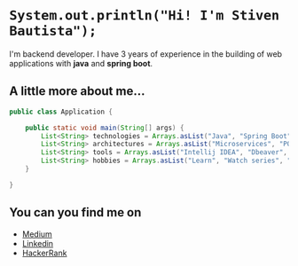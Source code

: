 


<!--<div align="center">
  <img src="https://c.tenor.com/DBqjevyA2o4AAAAd/bongo-cat-codes.gif">
</div>
<br> -->

#  ```System.out.println("Hi! I'm Stiven Bautista"); ```

I'm backend developer. I have 3 years of experience in the building of web applications with **java** and **spring boot**.  

## A little more about me...

```java
public class Application {

    public static void main(String[] args) {
        List<String> technologies = Arrays.asList("Java", "Spring Boot", "Mysql", "Redis", "Javascript", "Vue.js");
        List<String> architectures = Arrays.asList("Microservices", "POO");
        List<String> tools = Arrays.asList("Intellij IDEA", "Dbeaver", "RedisDesktopManager", "VSCode");
        List<String> hobbies = Arrays.asList("Learn", "Watch series", "Play videogames", "I'm trying to read more often :D");
    }

}
```

## You can you find me on

<!--
<a href="https://medium.com/@msbautista">
  <img align="left" alt="Medium" width="22px" src="https://user-images.githubusercontent.com/57375735/163694638-5bdbc735-e916-4def-9201-37bef63f814d.png" />
</a>
<a href="https://www.hackerrank.com/msbautista">
  <img align="left" alt="HackerRank" width="22px" src="https://user-images.githubusercontent.com/57375735/163694622-7e701edf-719e-4e69-9116-97eecf8ed2f8.png" />
</a>
<a href="https://www.linkedin.com/in/msbautista/">
  <img align="left" alt="Linkedin" width="22px" src="https://user-images.githubusercontent.com/57375735/163694558-a8a41255-ef61-48f4-8b64-fb4fc1ca9529.png" />
</a>
-->

* [Medium](https://medium.com/@msbautista)
* [Linkedin](https://www.linkedin.com/in/msbautista/)
* [HackerRank](https://www.hackerrank.com/msbautista)

